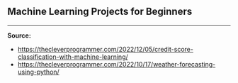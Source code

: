 ## Machine Learning Projects for Beginners

---

__Source:__

* https://thecleverprogrammer.com/2022/12/05/credit-score-classification-with-machine-learning/
* https://thecleverprogrammer.com/2022/10/17/weather-forecasting-using-python/